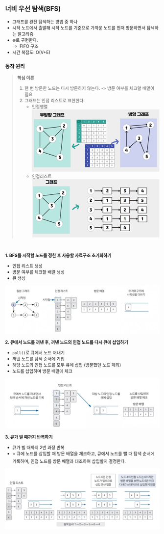 ## 너비 우선 탐색(BFS)

-   그래프를 완전 탐색하는 방법 중 하나
-   시작 노드에서 출발해 시작 노드를 기준으로 가까운 노드를 먼저 방문하면서 탐색하는 알고리즘
-   `큐`로 구현한다.
    -   FIFO 구조
-   시간 복잡도: O(V+E)

### 동작 원리

> **핵심 이론**
>
> 1. 한 번 방문한 노드는 다시 방문하지 않는다.
>    -> 방문 여부를 체크할 배열이 필요
> 2. 그래프는 인접 리스트로 표현한다.
>     - 인접행렬 ![인접행렬](../img/image6.png)
>     - 인접리스트 ![인접리스트](../img/image7.png)

<br/>

**1. BFS를 시작할 노드를 정한 후 사용할 자료구조 초기화하기**

-   인접 리스트 생성
-   방문 여부를 체크할 배열 생성
-   큐 생성

![BFS1](../img/image11.png)

**2. 큐에서 노드를 꺼낸 후, 꺼낸 노드의 인접 노드를 다시 큐에 삽입하기**

-   `poll()`로 큐에서 노드 꺼내기
-   꺼낸 노드를 탐색 순서에 기입
-   해당 노드의 인접 노드를 모두 큐에 삽입 (방문했던 노드 제외)
-   노드를 삽입하며 방문 배열에 체크

![BFS2](../img/image12.png)

**3. 큐가 빌 때까지 반복하기**

-   큐가 빌 때까지 2번 과정 반복
-   ⭐️ 큐에 노드를 삽입할 때 방문 배열을 체크하고, 큐에서 노드를 뺄 때 탐색 순서에 기록하며, 인접 노드를 방문 배열과 대조하여 삽입할지 결정한다.

![BFS3](../img/image13.png)
